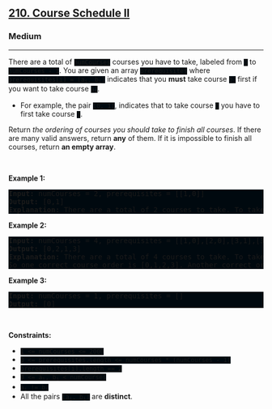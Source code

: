 <h2><a href="https://leetcode.com/problems/course-schedule-ii/">210. Course Schedule II</a></h2><h3>Medium</h3><hr><div><p>There are a total of <code style="background: rgb(0, 9, 15) !important;">numCourses</code> courses you have to take, labeled from <code style="background: rgb(0, 9, 15) !important;">0</code> to <code style="background: rgb(0, 9, 15) !important;">numCourses - 1</code>. You are given an array <code style="background: rgb(0, 9, 15) !important;">prerequisites</code> where <code style="background: rgb(0, 9, 15) !important;">prerequisites[i] = [a<sub>i</sub>, b<sub>i</sub>]</code> indicates that you <strong>must</strong> take course <code style="background: rgb(0, 9, 15) !important;">b<sub>i</sub></code> first if you want to take course <code style="background: rgb(0, 9, 15) !important;">a<sub>i</sub></code>.</p>

<ul>
	<li>For example, the pair <code style="background: rgb(0, 9, 15) !important;">[0, 1]</code>, indicates that to take course <code style="background: rgb(0, 9, 15) !important;">0</code> you have to first take course <code style="background: rgb(0, 9, 15) !important;">1</code>.</li>
</ul>

<p>Return <em>the ordering of courses you should take to finish all courses</em>. If there are many valid answers, return <strong>any</strong> of them. If it is impossible to finish all courses, return <strong>an empty array</strong>.</p>

<p>&nbsp;</p>
<p><strong class="example">Example 1:</strong></p>

<pre style="background: rgb(0, 9, 15) !important;"><strong>Input:</strong> numCourses = 2, prerequisites = [[1,0]]
<strong>Output:</strong> [0,1]
<strong>Explanation:</strong> There are a total of 2 courses to take. To take course 1 you should have finished course 0. So the correct course order is [0,1].
</pre>

<p><strong class="example">Example 2:</strong></p>

<pre style="background: rgb(0, 9, 15) !important;"><strong>Input:</strong> numCourses = 4, prerequisites = [[1,0],[2,0],[3,1],[3,2]]
<strong>Output:</strong> [0,2,1,3]
<strong>Explanation:</strong> There are a total of 4 courses to take. To take course 3 you should have finished both courses 1 and 2. Both courses 1 and 2 should be taken after you finished course 0.
So one correct course order is [0,1,2,3]. Another correct ordering is [0,2,1,3].
</pre>

<p><strong class="example">Example 3:</strong></p>

<pre style="background: rgb(0, 9, 15) !important;"><strong>Input:</strong> numCourses = 1, prerequisites = []
<strong>Output:</strong> [0]
</pre>

<p>&nbsp;</p>
<p><strong>Constraints:</strong></p>

<ul>
	<li><code style="background: rgb(0, 9, 15) !important;">1 &lt;= numCourses &lt;= 2000</code></li>
	<li><code style="background: rgb(0, 9, 15) !important;">0 &lt;= prerequisites.length &lt;= numCourses * (numCourses - 1)</code></li>
	<li><code style="background: rgb(0, 9, 15) !important;">prerequisites[i].length == 2</code></li>
	<li><code style="background: rgb(0, 9, 15) !important;">0 &lt;= a<sub>i</sub>, b<sub>i</sub> &lt; numCourses</code></li>
	<li><code style="background: rgb(0, 9, 15) !important;">a<sub>i</sub> != b<sub>i</sub></code></li>
	<li>All the pairs <code style="background: rgb(0, 9, 15) !important;">[a<sub>i</sub>, b<sub>i</sub>]</code> are <strong>distinct</strong>.</li>
</ul>
</div>